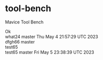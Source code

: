 # tool-bench
Mavice Tool Bench

Ok
<br> what24 master 
Thu May  4 21:57:29 UTC 2023
<br> dfgh66 master
<br> test65<br> test65 master 
Fri May  5 23:38:39 UTC 2023
